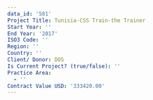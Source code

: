 ```yaml
---
data_id: '581'
Project Title: Tunisia-CSS Train-the Trainer
Start Year: ''
End Year: '2017'
ISO3 Code: ''
Region: ''
Country: ''
Client/ Donor: DOS
Is Current Project? (true/false): ''
Practice Area:
  - ''
Contract Value USD: '333420.00'
---
```

